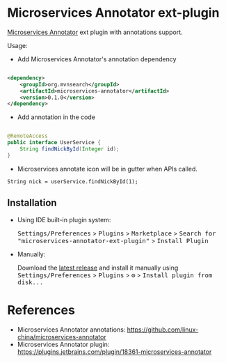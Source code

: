 Microservices Annotator ext-plugin
===================================

<!-- Plugin description -->

[Microservices Annotator](https://plugins.jetbrains.com/plugin/18361-microservices-annotator) ext plugin with annotations support.

Usage:

* Add Microservices Annotator's annotation dependency

```xml

<dependency>
    <groupId>org.mvnsearch</groupId>
    <artifactId>microservices-annotator</artifactId>
    <version>0.1.0</version>
</dependency>
```

* Add annotation in the code

```java

@RemoteAccess
public interface UserService {
    String findNickById(Integer id);
}
```

* Microservices annotate icon will be in gutter when APIs called.

```
String nick = userService.findNickById(1);
```

<!-- Plugin description end -->

## Installation

- Using IDE built-in plugin system:

  <kbd>Settings/Preferences</kbd> > <kbd>Plugins</kbd> > <kbd>Marketplace</kbd> > <kbd>Search for "microservices-annotator-ext-plugin"</kbd> >
  <kbd>Install Plugin</kbd>

- Manually:

  Download the [latest release](https://github.com/linux-china/microservices-annotator-ext-plugin/releases/latest) and install it manually using
  <kbd>Settings/Preferences</kbd> > <kbd>Plugins</kbd> > <kbd>⚙️</kbd> > <kbd>Install plugin from disk...</kbd>

# References

* Microservices Annotator annotations: https://github.com/linux-china/microservices-annotator
* Microservices Annotator plugin: https://plugins.jetbrains.com/plugin/18361-microservices-annotator